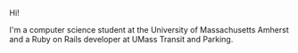 Hi! 

I'm a computer science student at the University of Massachusetts Amherst and a Ruby on Rails developer at UMass Transit and Parking. 
